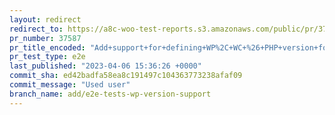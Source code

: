 ```yaml
---
layout: redirect
redirect_to: https://a8c-woo-test-reports.s3.amazonaws.com/public/pr/37587/e2e/index.html
pr_number: 37587
pr_title_encoded: "Add+support+for+defining+WP%2C+WC+%26+PHP+version+for+e2e+%26+api+tests"
pr_test_type: e2e
last_published: "2023-04-06 15:36:26 +0000"
commit_sha: ed42badfa58ea8c191497c104363773238afaf09
commit_message: "Used user"
branch_name: add/e2e-tests-wp-version-support
---
```

